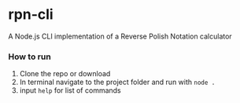 # rpn-cli
A Node.js CLI implementation of a Reverse Polish Notation calculator



### How to run

1. Clone the repo or download
2. In terminal navigate to the project folder and run with `node .`
3. input `help` for list of commands


